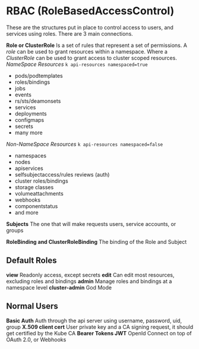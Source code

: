 # RBAC (RoleBasedAccessControl)
These are the structures put in place to control access to users, and services using roles. There are 3 main connections.

**Role or ClusterRole** Is a set of rules that represent a set of permissions. A _role_ can be used to grant resources within a namespace. Where a _ClusterRole_ can be used to grant access to cluster scoped resources.
  *NameSpace Resources* `k api-resources namespaced=true`
  - pods/podtemplates
  - roles/bindings
  - jobs
  - events
  - rs/sts/deamonsets
  - services
  - deployments
  - configmaps
  - secrets
  - many more

  *Non-NameSpace Resources* `k api-resources namespaced=false`
  - namespaces
  - nodes
  - apiservices
  - selfsubjectaccess/rules reviews (auth)
  - cluster roles/bindings
  - storage classes
  - volumeattachments
  - webhooks
  - componentstatus
  - and more


**Subjects** The one that will make requests users, service accounts, or groups

**RoleBinding and ClusterRoleBinding** The binding of the Role and Subject

## Default Roles
**view** Readonly access, except secrets
**edit** Can edit most resources, excluding roles and bindings
**admin** Manage roles and bindings at a namespace level
**cluster-admin** God Mode


## Normal Users
**Basic Auth** Auth through the api server using username, password, uid, group
**X.509 client cert** User private key and a CA signing request, it should get certified by the Kube CA
**Bearer Tokens JWT** OpenId Connect on top of OAuth 2.0, or Webhooks
